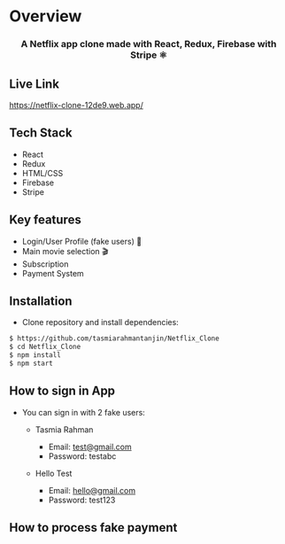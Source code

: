 # **Overview**

<h3 align="center">
<b>A Netflix app clone made with React, Redux, Firebase with Stripe ⚛</b>
<h3>

## **Live Link**

https://netflix-clone-12de9.web.app/

## **Tech Stack**
- React
- Redux
- HTML/CSS
- Firebase
- Stripe

## **Key features**

- Login/User Profile (fake users) 👤
- Main movie selection 🎬
- Subscription 
- Payment System

## **Installation**

- Clone repository and install dependencies:

```bash
$ https://github.com/tasmiarahmantanjin/Netflix_Clone
$ cd Netflix_Clone
$ npm install
$ npm start
```

## **How to sign in App**

- You can sign in with 2 fake users:

  - Tasmia Rahman

    - Email: test@gmail.com
    - Password: testabc

  - Hello Test

    - Email: hello@gmail.com
    - Password: test123

## **How to process fake payment**
